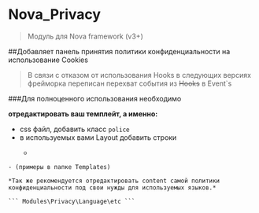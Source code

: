 # Nova_Privacy
> Модуль для Nova framework (v3+)

##Добавляет панель принятия политики конфиденциальности на использование Сookies
> В связи с отказом от использования Hooks в следующих версиях фрейморка
> переписан перехват события из ~~Hooks~~ в Event`s

###Для полноценного использования необходимо

**отредактировать ваш темплейт, а именно:**
- css файл, добавить класс ```police```
- в используемых вами Layout добавить строки
    - ``` 
<?php
if(Event::hasListeners('privacy'))
{
    echo Event::until('privacy');
}
?>
``` до закрытия тега </body>
- (примеры в папке Templates)

*Так же рекомендуется отредактировать content самой политики конфиденциальности под свои нужды для используемых языков.*

``` Modules\Privacy\Language\etc ```
